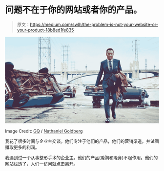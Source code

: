 # 问题不在于你的网站或者你的产品。

> 原文：<https://medium.com/swlh/the-problem-is-not-your-website-or-your-product-18b8ed1fe835>

![](img/bbd7d52e9649b8b006effd2f00ecf66f.png)

Image Credit: [GQ](https://www.gq.com/contributor/nathaniel-goldberg) / [Nathaniel Goldberg](https://www.instagram.com/nathanielgoldberg/)

我花了很多时间与企业主交谈。他们专注于他们的产品，他们的营销渠道，并试图赚取更多的利润。

我遇到过一个从事整形手术的企业主。他们的产品(隆胸和隆鼻)不起作用。他们的网站烂透了，人们一访问就点击离开。